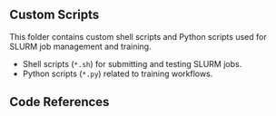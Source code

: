 ## Custom Scripts

This folder contains custom shell scripts and Python scripts used for SLURM job management and training.

- Shell scripts (`*.sh`) for submitting and testing SLURM jobs.
- Python scripts (`*.py`) related to training workflows.

## Code References
